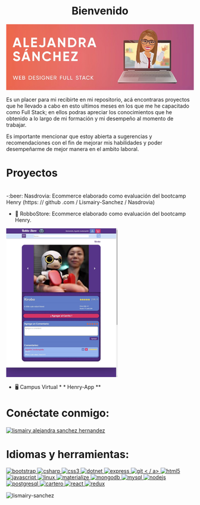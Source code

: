 
  <h1 align = "center" >Bienvenido</h1>
  <a href=""><img src ="./Readme_Images/AlejandraSanchez.jpeg" alt="Alejandra" width ="100% "height =" 30% "/></a>
        <p>
          Es un placer para mi recibirte en mi repositorio, acá encontraras
          proyectos que he llevado a cabo en esto ultimos meses en los que me he
          capacitado como Full Stack; en ellos podras apreciar los conocimientos
          que he obtenido a lo largo de mi formación y mi desempeño al momento
          de trabajar.
        </p>
        <p>
          Es importante mencionar que estoy abierta a sugerencias y
          recomendaciones con el fin de mejorar mis habilidades y poder
          desempeñarme de mejor manera en el ambito laboral.
        </p>

<h1 align = "left"> Proyectos </h1>
<br>
-:beer: Nasdrovia: Ecommerce elaborado como evaluación del bootcamp Henry (https: // github .com / Lismairy-Sanchez / Nasdrovia)
   

- :robot: RobboStore: Ecommerce elaborado como evaluación del bootcamp Henry. 
<a href="https://github.com/Lismairy-Sanchez/Robbo-Store" target="_blank">
<img src ="./Readme_Images/Product_Page.jpeg" alt="Product_Page" width ="300px "height ="400 px" /></a>

- :desktop_computer: Campus Virtual * * Henry-App ** 

<h1 align = "left"> Conéctate conmigo: </h1>
<p align = "left">
<a href = "https://linkedin.com/in/lismairy alejandra sanchez hernandez" target = "blank"> <img align = "center" src = "https://cdn.jsdelivr.net/npm/simple-icons@3.0.1/icons/linkedin.svg" alt = "lismairy alejandra sanchez hernandez" altura = "30"width = "40" /> </a>
</p>

<h1 align = "left"> Idiomas y herramientas: </h1>
<p align = "left"> 
<a href="https://getbootstrap.com" target="_blank"> <img src = "https://devicons.github.io/devicon/devicon.git/icons/bootstrap/bootstrap-plain.svg" alt =" bootstrap "width =" 40 "height =" 40 "/> </a> 
<a href =" https://www.w3schools.com/cs/ "target =" _blank "> <img src ="https://devicons.github.io/devicon/devicon.git/icons/csharp/csharp-original.svg" alt =" csharp "width =" 40 "height =" 40 "/ > </a> 
<a href="https://www.w3schools.com/css/" target="_blank"> <img src = "https://devicons.github.io/devicon/devicon.git/icons/css3/css3-original-wordmark.svg" alt =" css3 "width =" 40 "height =" 40 "/> </a> 
<a href =" https://dotnet.microsoft.com/ "target =" _ blank "> <img src ="https://devicons.github.io/devicon/devicon.git/icons/dot-net/dot-net-original-wordmark.svg "alt =" dotnet "ancho = "40" altura = "40" /> </a> 
<a href="https://expressjs.com" target="_blank"> <img src = "https://devicons.github.io/devicon/devicon.git/icons/express/express-original-wordmark.svg" alt =" express "width =" 40 "height =" 40 "/> </a> 
<a href =" https: // git-scm .com / "target ="_blank "> <img src ="https://www.vectorlogo.zone/logos/git-scm/git-scm-icon.svg "alt =" git "width =" 40 "height =" 40 "/> < / a> <a href="https://www.w3.org/html/" target="_blank"> <img src = "https://devicons.github.io/devicon/devicon.git/icons/html5/html5-original-wordmark.svg" alt =" html5 "width =" 40 "height =" 40 "/> </a> 
<a href =" https://developer.mozilla.org/en-US/ docs / Web / JavaScript "target =" _ blank "> <img src ="https://devicons.github.io/devicon/devicon.git/icons/javascript/javascript-original.svg" alt =" javascript "width = "40" altura = "40" /> </ a> 
<a href="https://www.linux.org/" target="_blank"> <img src = "https://devicons.github.io/devicon/devicon.git/icons/linux/linux-original.svg" alt =" linux "width =" 40 "height =" 40 "/> </a> 
<a href="https://materializecss.com/" target="_blank"> <img src = "https://raw.githubusercontent.com/prplx/svg-logos/5585531d45d294869c4eaab4d7cf2e9c167710a9/svg/materialize.svg" alt = "materialize" width = "40" height = "40" /> </a> 
<a href = "https://www.mongodb.com/" target = "_ blank"> <img src = "https://devicons.github.io/devicon/devicon.git/icons/mongodb/mongodb-original-wordmark.svg" alt =" mongodb "width =" 40 "height =" 40 "/> </a> 
<a href =" https://www.mysql.com/ "target =" _ blank "> <img src =https://devicons.github.io/devicon/devicon.git/icons/mysql/mysql-original-wordmark.svg" alt =" mysql "width =" 40 " height = "40" /> </a> <a href="https://nodejs.org" target="_blank"> <img src = "https://devicons.github.io/devicon/devicon.git/icons/nodejs/nodejs-original-wordmark.svg" alt =" nodejs "width =" 40 "height =" 40 "/> </a> 
<a href =" https://www.postgresql.org "objetivo = "_blank "> <img src ="https://devicons.github.io/devicon/devicon.git/icons/postgresql/postgresql-original-wordmark.svg" alt =" postgresql "width =" 40 "height =" 40 "/> </a>
 <a href="https://postman.com" target="_blank"> <img src ="https://www.vectorlogo.zone/logos/getpostman/getpostman-icon.svg" alt =" cartero "width =" 40 "height =" 40 "/> </a>
  <a href="https://reactjs.org/" target="_blank"> <img src ="https://devicons.github.io/devicon/devicon.git/icons/react/react-original-wordmark.svg" alt =" react "width =" 40 "height =" 40 "/> </a><a href="https://redux.js.org" target="_blank"> <img src = "https://devicons.github.io/devicon/devicon.git/icons/redux/redux-original.svg" alt =" redux "width =" 40 "height =" 40 "/> </a> </p>

<p> <img align = "center" src = "https://github-readme-stats.vercel.app/api?username=lismairy-sanchez&show_icons=true&locale=en" alt = "lismairy-sanchez" /> </p>
